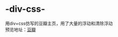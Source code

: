 # -div-css-
用div+css仿写的豆瓣主页，用了大量的浮动和清除浮动<br>
预览地址：<a href="https://xsh-sea.github.io/-div-css-/">豆瓣</a>

